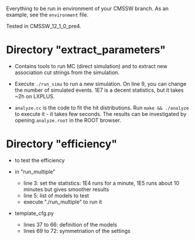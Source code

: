Everything to be run in environment of your CMSSW branch. As an example, see the `environment` file.

Tested in CMSSW_12_1_0_pre4.



Directory "extract_parameters"
==============================

* Contains tools to run MC (direct simulation) and to extract new association cut strings from the simulation.

* Execute `./run_simu` to run a new simulation. On line 9, you can change the number of simulated events. 1E7 is a decent statistics, but it takes ~2h on LXPLUS.

* `analyze.cc` is the code to fit the hit distributions. Run `make && ./analyze` to execute it - it takes few seconds. The results can be investigated by opening `analyze.root` in the ROOT browser.



Directory "efficiency"
==============================

* to test the efficiency

* in "run_multiple"
  - line 3: set the statistics: 1E4 runs for a minute, 1E5 runs about 10 minutes but gives smoother results
  - line 5: list of models to test
  - execute "./run_multiple" to run it

* template_cfg.py
  - lines 37 to 66: definition of the models
  - lines 69 to 72: symmetriation of the settings

